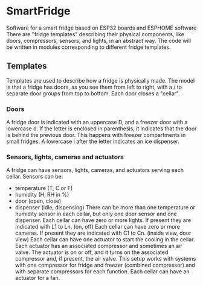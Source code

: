 # SmartFridge
Software for a smart fridge based on ESP32 boards and ESPHOME software
There are "fridge templates" describing their physical components, like doors, compressors, sensors, and lights, in an abstract way.
The code will be written in modules corresponding to different fridge templates.
## Templates
Templates are used to describe how a fridge is physically made.
The model is that a fridge has doors, as you see them from left to right, with a / to separate door groups from top to bottom.
Each door closes a "cellar".
### Doors
A fridge door is indicated with an uppercase D, and a freezer door with a lowercase d.
If the letter is enclosed in parenthesis, it indicates that the door is behind the previous door. This happens with freezer compartments in small fridges.
A lowercase i after the letter indicates an ice dispenser.
### Sensors, lights, cameras and actuators
A fridge can have sensors, lights, cameras, and actuators serving each cellar.
Sensors can be:
- temperature (T, C or F)
- humidity (H, RH in %)
- door (open, close)
- dispenser (idle, dispensing)
There can be more than one temperature or humidity sensor in each cellar, but only one door sensor and one dispenser.
Each cellar can have zero or more lights. If present they are indicated with L1 to Ln. (on, off)
Each cellar can have zero or more cameras. If present they are indicated with C1 to Cn. (inside view, door view)
Each cellar can have one actuator to start the cooling in the cellar. Each actuator has an associated compressor and sometimes an air valve.
The actuator is on or off, and it turns on the associated compressor and, if present, the air valve. This setup works with systems with one compressor for fridge and freezer (combined compressor) and with separate compressors for each function.
Each cellar can have an actuator for a fan.
